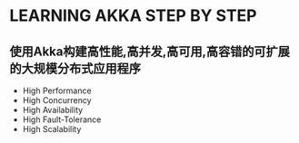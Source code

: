 #  LEARNING AKKA STEP BY STEP

## 使用Akka构建高性能,高并发,高可用,高容错的可扩展的大规模分布式应用程序
* High Performance
* High Concurrency
* High Availability
* High Fault-Tolerance
* High Scalability


